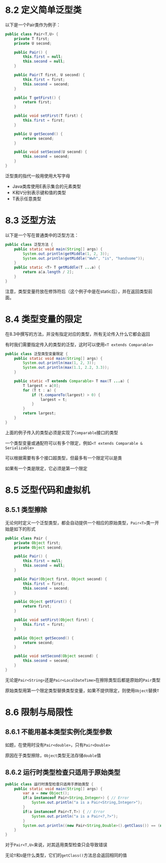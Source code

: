# 8.2 定义简单泛型类

以下是一个Pair类作为例子：

```java
public class Pair<T,U> {
    private T first;
    private U second;

    public Pair() {
        this.first = null;
        this.second = null;
    }

    public Pair(T first, U second) {
        this.first = first;
        this.second = second;
    }

    public T getFirst() {
        return first;
    }

    public void setFirst(T first) {
        this.first = first;
    }

    public U getSecond() {
        return second;
    }

    public void setSecond(U second) {
        this.second = second;
    }
}
```

泛型类的指代一般用使用大写字母

- Java类库使用E表示集合的元素类型  
- K和V分别表示键和值的类型
- T表示任意类型

# 8.3 泛型方法

以下是一个写在普通类中的泛型方法：

```java
public class 泛型方法 {
    public static void main(String[] args) {
        System.out.println(getMiddle(1, 2, 3));
        System.out.println(getMiddle("Wwh", "is", "handsome"));
    }
    public static <T> T getMiddle(T ...a) {
        return a[a.length / 2];
    }
}
```

注意，类型变量符放在修饰符后（这个例子中是在static后），并在返回类型前面。

# 8.4 类型变量的限定

在8.3中撰写的方法，并没有指定对应的类型，所有无论传入什么它都会返回

有时我们需要指定传入的类型的泛型，这时可以使用`<T extends Comparable>`

```java
public class 泛型类型变量限定 {
    public static void main(String[] args) {
        System.out.println(max(1, 2, 3));
        System.out.println(max(1.1, 2.2, 3.3));
    }

    public static <T extends Comparable> T max(T ...a) {
        T largest = a[0];
        for (T t : a) {
            if (t.compareTo(largest) > 0) {
                largest = t;
            }
        }
        return largest;
    }
}
```

上面的例子传入的类型必须是实现了`Comparable`接口的类型

一个类型变量或通配符可以有多个限定，例如`<T extends Comparable & Serializable>`

可以根据需要有多个接口超类型，但最多有一个限定可以是类

如果有一个类是限定，它必须是第一个限定

# 8.5 泛型代码和虚拟机

## 8.5.1 类型擦除

无论何时定义一个泛型类型，都会自动提供一个相应的原始类型，`Pair<T>`类一开始是如下的形式

```java
public class Pair {
    private Object first;
    private Object second;

    public Pair() {
        this.first = null;
        this.second = null;
    }

    public Pair(Object first, Object second) {
        this.first = first;
        this.second = second;
    }

    public Object getFirst() {
        return first;
    }

    public void setFirst(Object first) {
        this.first = first;
    }

    public Object getSecond() {
        return second;
    }

    public void setSecond(Object second) {
        this.second = second;
    }
}
```

无论是`Pair<String>`还是`Pair<LocalDateTime>`在擦除类型后都是原始的`Pair`类型

原始类型用第一个限定类型替换类型变量，如果不提供限定，则使用`Object`替换`T`



# 8.6 限制与局限性

## 8.6.1 不能用基本类型实例化类型参数

如题，在使用时没有`Pair<double>`，只有`Pair<Double>`

原因在于类型擦除，`Object`类型无法存储`double`值

## 8.6.2 运行时类型检查只适用于原始类型

```java
public class 运行时类型检查只适用于原始类型 {
    public static void main(String[] args) {
        var a = new Object();
        if(a instanceof Pair<String,Integer>) { // Error
            System.out.println("a is a Pair<String,Integer>");
        }
        if(a instanceof Pair<T,T>) { // Error
            System.out.println("a is a Pair<?,?>");
        }
        System.out.println((new Pair<String,Double>().getClass()) == (new Pair<Integer,Double>().getClass()); // true
    }
}
```

对于`Pair<T,U>`来说，对其适用类型检查只会导致错误

无论`T`和`U`是什么类型，它们的`getClass()`方法总会返回相同的值